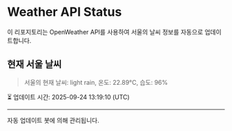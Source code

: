 
# Weather API Status

이 리포지토리는 OpenWeather API를 사용하여 서울의 날씨 정보를 자동으로 업데이트합니다.

## 현재 서울 날씨
> 서울의 현재 날씨: light rain, 온도: 22.89°C, 습도: 96%

⏳ 업데이트 시간: 2025-09-24 13:19:10 (UTC)

---
자동 업데이트 봇에 의해 관리됩니다.
